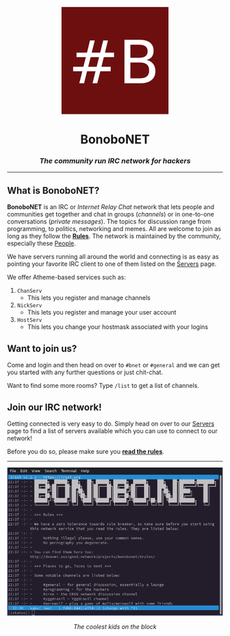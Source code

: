 <center>

<img src="b_hash_logo.png" width=250 height=250>

BonoboNET
=========

### _The community run IRC network for hackers_

</center>

---

## What is BonoboNET?

**BonoboNET** is an IRC or _Internet Relay Chat_ network that lets people and communities get together and chat in groups (_channels_) or in one-to-one conversations
(_private messages_). The topics for discussion range from programming, to politics, networking and memes. All are welcome to join as long as they follow the [**Rules**](rules.md).
The network is maintained by the community, especially these [People](people.md).

We have servers running all around the world and connecting is as easy as pointing your favorite IRC client to one of them listed on the [Servers](servers.md) page.

We offer Atheme-based services such as:

1. `ChanServ`
	* This lets you register and manage channels
2. `NickServ`
	* This lets you register and manage your user account
3. `HostServ`
	* This lets you change your hostmask associated with
	your logins

## Want to join us?

Come and login and then head on over to `#bnet` or `#general` and we can get you started with any further questions or just chit-chat.

Want to find some more rooms? Type `/list` to get a list of channels.

## Join our IRC network!

Getting connected is very easy to do. Simply head on over to our [Servers](servers.md) page
to find a list of servers available which you can use to connect to our network!

Before you do so, please make sure you [**read the rules**](rules.md).

---

![](irssi_motd.png)

<center>
<i>The coolest kids on the block</i>
</center>
